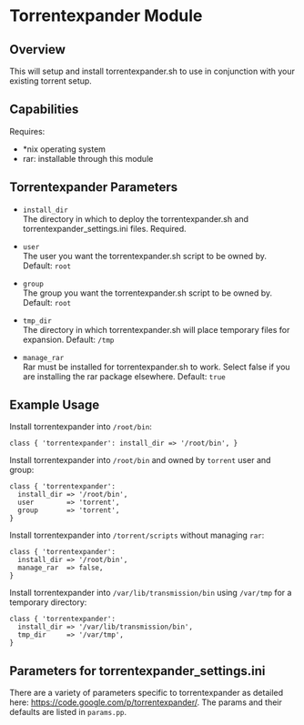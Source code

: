 # Torrentexpander Module

## Overview

This will setup and install torrentexpander.sh to use in conjunction with your existing torrent setup.

## Capabilities

Requires:

- *nix operating system
- rar: installable through this module

## Torrentexpander Parameters

* `install_dir`<br />
The directory in which to deploy the torrentexpander.sh and torrentexpander_settings.ini files. Required.

* `user`<br />
The user you want the torrentexpander.sh script to be owned by. Default: `root`

* `group`<br />
The group you want the torrentexpander.sh script to be owned by. Default: `root`

* `tmp_dir`<br />
The directory in which torrentexpander.sh will place temporary files for expansion. Default: `/tmp`

* `manage_rar`<br />
Rar must be installed for torrentexpander.sh to work.  Select false if you are installing the rar package elsewhere. Default: `true`

## Example Usage

Install torrentexpander into `/root/bin`:

```puppet
class { 'torrentexpander': install_dir => '/root/bin', }
```

Install torrentexpander into `/root/bin` and owned by `torrent` user and group:

```puppet
class { 'torrentexpander':
  install_dir => '/root/bin',
  user        => 'torrent',
  group       => 'torrent',
}
```

Install torrentexpander into `/torrent/scripts` without managing `rar`:

```puppet
class { 'torrentexpander':
  install_dir => '/root/bin',
  manage_rar  => false,
}
```

Install torrentexpander into `/var/lib/transmission/bin` using `/var/tmp` for a temporary directory:

```puppet
class { 'torrentexpander':
  install_dir => '/var/lib/transmission/bin',
  tmp_dir     => '/var/tmp',
}
```

## Parameters for torrentexpander_settings.ini

There are a variety of parameters specific to torrentexpander as detailed here: https://code.google.com/p/torrentexpander/.  The params and their defaults are listed in `params.pp`.
